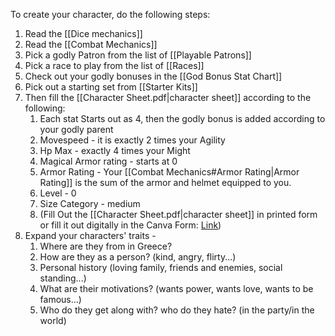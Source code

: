 To create your character, do the following steps:
1. Read the [[Dice mechanics]]
2. Read the [[Combat Mechanics]]
3. Pick a godly Patron from the list of [[Playable Patrons]]
4. Pick a race to play from the list of [[Races]]
5. Check out your godly bonuses in the [[God Bonus Stat Chart]]
6. Pick out a starting set from [[Starter Kits]]
7. Then fill the [[Character Sheet.pdf|character sheet]] according to the following:
	1. Each stat Starts out as 4, then the godly bonus is added according to your godly parent
	2. Movespeed - it is exactly 2 times your Agility
	3. Hp Max - exactly 4 times your Might
	4. Magical Armor rating - starts at 0
	5. Armor Rating - Your [[Combat Mechanics#Armor Rating|Armor Rating]] is the sum of the armor and helmet equipped to you.
	6. Level - 0
	7. Size Category - medium
	8. (Fill Out the [[Character Sheet.pdf|character sheet]] in printed form or fill it out digitally in the Canva Form: [Link](https://www.canva.com/design/DAFywl-s8QA/iVJ6wLB5tGLCaUHVLS8IWQ/edit?utm_content=DAFywl-s8QA&utm_campaign=designshare&utm_medium=link2&utm_source=sharebutton))
8. Expand your characters' traits - 
	1. Where are they from in Greece?
	2. How are they as a person? (kind, angry, flirty...)
	3. Personal history (loving family, friends and enemies, social standing...)
	4. What are their motivations? (wants power, wants love, wants to be famous...)
	5. Who do they get along with? who do they hate? (in the party/in the world)
   
   
